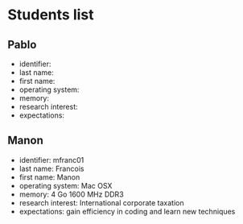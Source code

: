 # Students list

## Pablo

- identifier:
- last name:
- first name:
- operating system:
- memory:
- research interest:
- expectations: 

## Manon

- identifier: mfranc01  
- last name: Francois 
- first name: Manon
- operating system: Mac OSX
- memory: 4 Go 1600 MHz DDR3
- research interest: International corporate taxation 
- expectations: gain efficiency in coding and learn new techniques 
